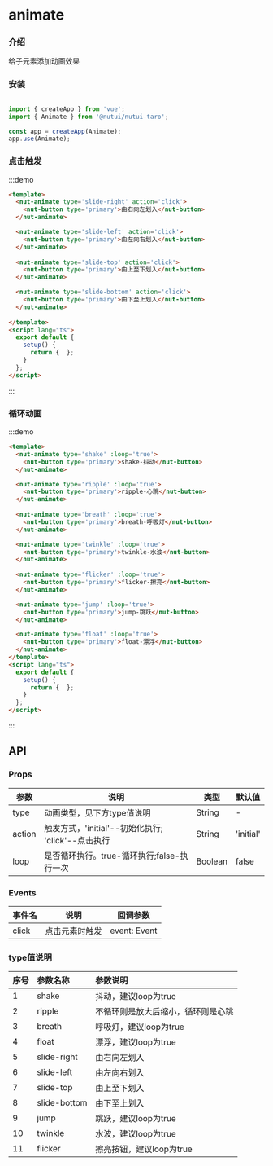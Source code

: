 # animate 

### 介绍

给子元素添加动画效果

### 安装

```javascript

import { createApp } from 'vue';
import { Animate } from '@nutui/nutui-taro';

const app = createApp(Animate);
app.use(Animate);

```

### 点击触发

:::demo

```html
<template>
  <nut-animate type='slide-right' action='click'>
    <nut-button type='primary'>由右向左划入</nut-button>
  </nut-animate>

  <nut-animate type='slide-left' action='click'>
    <nut-button type='primary'>由左向右划入</nut-button>
  </nut-animate>
  
  <nut-animate type='slide-top' action='click'>
    <nut-button type='primary'>由上至下划入</nut-button>
  </nut-animate>

  <nut-animate type='slide-bottom' action='click'>
    <nut-button type='primary'>由下至上划入</nut-button>
  </nut-animate>
 
</template>
<script lang="ts">
  export default {
    setup() {
      return {  };
    }
  };
</script>
```

:::



### 循环动画

:::demo

```html
<template>
  <nut-animate type='shake' :loop='true'>
    <nut-button type='primary'>shake-抖动</nut-button>
  </nut-animate>

  <nut-animate type='ripple' :loop='true'>
    <nut-button type='primary'>ripple-心跳</nut-button>
  </nut-animate>
  
  <nut-animate type='breath' :loop='true'>
    <nut-button type='primary'>breath-呼吸灯</nut-button>
  </nut-animate>

  <nut-animate type='twinkle' :loop='true'>
    <nut-button type='primary'>twinkle-水波</nut-button>
  </nut-animate>
  
  <nut-animate type='flicker' :loop='true'>
    <nut-button type='primary'>flicker-擦亮</nut-button>
  </nut-animate>

  <nut-animate type='jump' :loop='true'>
    <nut-button type='primary'>jump-跳跃</nut-button>
  </nut-animate>

  <nut-animate type='float' :loop='true'>
    <nut-button type='primary'>float-漂浮</nut-button>
  </nut-animate>
</template>
<script lang="ts">
  export default {
    setup() {
      return {  };
    }
  };
</script>
```

:::


## API

### Props

| 参数         | 说明                             | 类型   | 默认值           |
|--------------|----------------------------------|--------|------------------|
| type         | 动画类型，见下方type值说明               | String | -                |
| action         | 触发方式，'initial'--初始化执行;  'click'--点击执行              | String | 'initial'             |
| loop         | 是否循环执行。true-循环执行;false-执行一次              | Boolean | false               |

### Events

| 事件名 | 说明           | 回调参数     |
|--------|----------------|--------------|
| click  | 点击元素时触发 | event: Event |

### type值说明

|    序号  |    参数名称     |      参数说明     |
|:-------|:------- | :----------|
| 1|   shake  | 抖动，建议loop为true
| 2 |   ripple  | 不循环则是放大后缩小，循环则是心跳
|3 |   breath  | 呼吸灯，建议loop为true
|4 |   float  | 漂浮，建议loop为true
|5|   slide-right  | 由右向左划入
|6 |   slide-left  | 由左向右划入
|7|   slide-top  | 由上至下划入
| 8 |   slide-bottom  | 由下至上划入
|9 |   jump  | 跳跃，建议loop为true
|10 |   twinkle  | 水波，建议loop为true
|11 |   flicker  | 擦亮按钮，建议loop为true